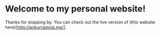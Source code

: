 # Welcome to my personal website!

Thanks for stopping by. You can check out the live version of (this website here)[http://ankurrastogi.me/].